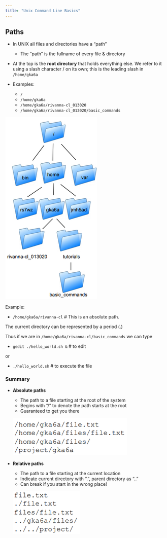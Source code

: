 ```yaml
---
title: "Unix Command Line Basics"
---
```


## Paths

- In UNIX all files and directories have a “path”

  - The “path” is the fullname of every file & directory

- At the top is the **root directory** that holds everything else.
  We refer to it using a slash character / on its own;
  this is the leading slash in `/home/gka6a`

- Examples:
  - `/`
  - `/home/gka6a`
  - `/home/gka6a/rivanna-cl_013020`
  - `/home/gka6a/rivanna-cl_013020/basic_commands`

![paths image](img\paths.png)

Example:

- `/home/gka6a/rivanna-cl` # This is an absolute path.

The current directory can be represented by a period (.)

Thus if we are in `/home/gka6a/rivanna-cl/basic_commands` we can type

- `gedit ./hello_world.sh &` # to edit

or

- `./hello_world.sh` # to execute the file

### Summary

- **Absolute paths**

  - The path to a file starting at the root of the system
  - Begins with “/” to denote the path starts at the root
  - Guaranteed to get you there

  ![absolute path image](img\absolutepath.png)

- **Relative paths**

  - The path to a file starting at the current location
  - Indicate current directory with “.”, parent directory as “..”
  - Can break if you start in the wrong place!

  ![relative path image](img\relativepath.png)
